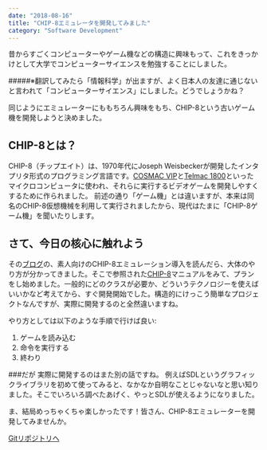 ```yaml
---
date: "2018-08-16"
title: "CHIP-8エミュレータを開発してみました"
category: "Software Development"
---
```


昔からすごくコンピューターやゲーム機などの構造に興味もって、これをきっかけとして大学でコンピューターサイエンスを勉強することにしました。

#####※翻訳してみたら「情報科学」が出ますが、よく日本人の友達に通じないと言われて「コンピューターサイエンス」にしました。どうでしょうかね？

同じようにエミュレーターにももちろん興味をもち、CHIP-8という古いゲーム機を開発しようと決めました。

## CHIP-8とは？
CHIP-8（チップエイト）は、1970年代にJoseph Weisbeckerが開発したインタプリタ形式のプログラミング言語です。[COSMAC VIP](https://en.wikipedia.org/wiki/COSMAC_VIP "COSMAC VIP")と[Telmac 1800](https://en.wikipedia.org/wiki/Telmac_1800 "Telmac 1800")といったマイクロコンピュータに使われ、それらに実行するビデオゲームを開発しやすくするために作られました。
前述の通り「ゲーム機」とは違いますが、本来は同名のCHIP-8仮想機械を利用して実行されましたから、現代はたまに「CHIP-8ゲーム機」を聞いたりします。


## さて、今日の核心に触れよう

その[ブログ](http://www.multigesture.net/articles/how-to-write-an-emulator-chip-8-interpreter/ "Chip-8 Guide")の、素人向けのCHIP-8エミュレーション導入を読んだら、大体のやり方が分かってきました。そこで参照された[CHIP-8](http://devernay.free.fr/hacks/chip8/C8TECH10.HTM "Chip-8 Technical Reference")マニュアルをみて、プランをし始めました。一般的にどのクラスが必要か、どういうテクノロジーを使えばいいかなど考えてから、すぐ開発開始でした。構造的にけっこう簡単なプロジェクトなんですが、実際に開発するのと全然違いますね。

やり方としては以下のような手順で行けば良い:
1. ゲームを読み込む
2. 命令を実行する
3. 終わり

###だが
実際に開発するのはまた別の話ですね。
例えばSDLというグラフィックライブラリを初めて使ってみると、なかなか自明なことじゃないなと思い知りました。そこでいろいろ調べたあげく、やっとSDLが使えるようになりました。

ま、結局めっちゃくちゃ楽しかったです！皆さん、CHIP-8エミュレーターを開発してみませんか。

[Gitリポジトリへ](https://github.com/tahodzic/Chip-8-emulator "Chip-8 repo")
